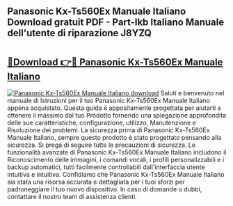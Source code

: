 ## Panasonic Kx-Ts560Ex Manuale Italiano Download gratuit PDF - Part-Ikb Italiano Manuale dell'utente di riparazione J8YZQ

# <h2><a href="http://dfb0k40.blite.top/?on=Panasonic+Kx-Ts560Ex+Manuale+Italiano">🔗Download 👉🔴 Panasonic Kx-Ts560Ex Manuale Italiano</a></h2>

[![Panasonic Kx-Ts560Ex Manuale Italiano download](https://i.imgur.com/lujVjoI.png)](http://dfb0k40.blite.top/?on=Panasonic+Kx-Ts560Ex+Manuale+Italiano)
Saluti e benvenuto nel manuale di Istruzioni per il tuo Panasonic Kx-Ts560Ex Manuale Italiano appena acquistato. Questa guida è appositamente progettata per aiutarti a ottenere il massimo dal tuo Prodotto fornendo una spiegazione approfondita delle sue caratteristiche, configurazione, utilizzo, Manutenzione e Risoluzione dei problemi. La sicurezza prima di Panasonic Kx-Ts560Ex Manuale Italiano, sempre questo prodotto è stato progettato pensando alla sicurezza. Si prega di seguire tutte le precauzioni di sicurezza. Le funzionalità avanzate di Panasonic Kx-Ts560Ex Manuale Italiano includono il Riconoscimento delle immagini, i comandi vocali, i profili personalizzabili e i backup automatici, tutti facilmente controllabili dall'interfaccia utente intuitiva e intuitiva. Confidiamo che Panasonic Kx-Ts560Ex Manuale Italiano sia stata una risorsa accurata e dettagliata per i tuoi sforzi per padroneggiare il tuo nuovo dispositivo. In caso di domande o dubbi, contattare il nostro team di assistenza clienti.
